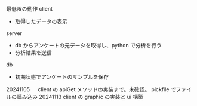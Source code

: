 最低限の動作
client

- 取得したデータの表示

server

- db からアンケートの元データを取得し、python で分析を行う
- 分析結果を送信

db

- 初期状態でアンケートのサンプルを保存

20241105 　 client の apiGet メソッドの実装まで。未確認。
pickfile でファイルの読み込み
20241113 client の graphic の実装と ui 構築

